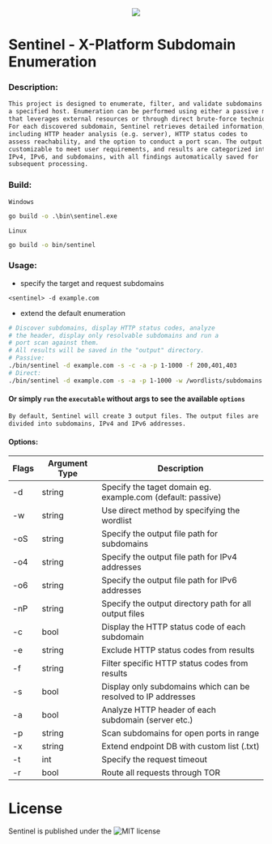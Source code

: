 <p align="center">
  <img src="https://github.com/fhAnso/Sentinel/blob/main/assets/logo.png" />
</p>

# Sentinel - X-Platform Subdomain Enumeration
### Description:
```txt
This project is designed to enumerate, filter, and validate subdomains for 
a specified host. Enumeration can be performed using either a passive method 
that leverages external resources or through direct brute-force technique. 
For each discovered subdomain, Sentinel retrieves detailed information, 
including HTTP header analysis (e.g. server), HTTP status codes to 
assess reachability, and the option to conduct a port scan. The output is 
customizable to meet user requirements, and results are categorized into 
IPv4, IPv6, and subdomains, with all findings automatically saved for 
subsequent processing.
```

### Build:
`Windows`
```cmd
go build -o .\bin\sentinel.exe 
```
`Linux`
```bash
go build -o bin/sentinel 
```

### Usage:
- specify the target and request subdomains
```
<sentinel> -d example.com
```
- extend the default enumeration
```bash
# Discover subdomains, display HTTP status codes, analyze 
# the header, display only resolvable subdomains and run a
# port scan against them.
# All results will be saved in the "output" directory.
# Passive:
./bin/sentinel -d example.com -s -c -a -p 1-1000 -f 200,401,403
# Direct:
./bin/sentinel -d example.com -s -a -p 1-1000 -w /wordlists/subdomains.txt
```
#### Or simply `run` the <sentinel> `executable` without args to see the available `options`

```txt
By default, Sentinel will create 3 output files. The output files are 
divided into subdomains, IPv4 and IPv6 addresses. 
```

#### Options:
| Flags | Argument Type | Description |
| ----- | ----------- | ------------|
| -d | string | Specify the taget domain eg. example.com (default: passive) |
| -w | string | Use direct method by specifying the wordlist |
| -oS | string | Specify the output file path for subdomains |
| -o4 | string | Specify the output file path for IPv4 addresses |
| -o6 | string | Specify the output file path for IPv6 addresses |
| -nP | string | Specify the output directory path for all output files |
| -c | bool | Display the HTTP status code of each subdomain |
| -e | string | Exclude HTTP status codes from results |
| -f | string | Filter specific HTTP status codes from results |
| -s | bool | Display only subdomains which can be resolved to IP addresses |
| -a | bool | Analyze HTTP header of each subdomain (server etc.) |
| -p | string | Scan subdomains for open ports in range |
| -x | string | Extend endpoint DB with custom list (.txt) |
| -t | int | Specify the request timeout |
| -r | bool | Route all requests through TOR |

# License
Sentinel is published under the ![MIT](https://github.com/fhAnso/Sentinel/blob/main/LICENSE) license